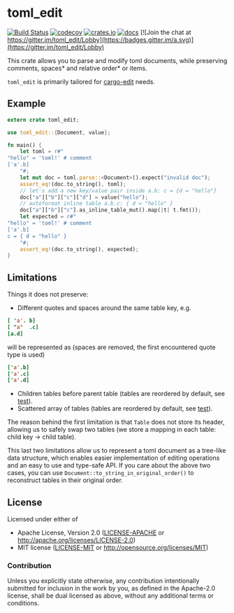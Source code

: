 # toml_edit

[![Build Status](https://github.com/ordian/toml_edit/workflows/Continuous%20integration/badge.svg)](https://github.com/ordian/toml_edit/actions)
[![codecov](https://codecov.io/gh/ordian/toml_edit/branch/master/graph/badge.svg)](https://codecov.io/gh/ordian/toml_edit)
[![crates.io](https://img.shields.io/crates/v/toml_edit.svg)](https://crates.io/crates/toml_edit)
[![docs](https://docs.rs/toml_edit/badge.svg)](https://docs.rs/toml_edit)
[![Join the chat at https://gitter.im/toml_edit/Lobby](https://badges.gitter.im/a.svg)](https://gitter.im/toml_edit/Lobby)


This crate allows you to parse and modify toml
documents, while preserving comments, spaces* and
relative order* or items.

`toml_edit` is primarily tailored for [cargo-edit](https://github.com/killercup/cargo-edit/) needs.

## Example

```rust
extern crate toml_edit;

use toml_edit::{Document, value};

fn main() {
    let toml = r#"
"hello" = 'toml!' # comment
['a'.b]
    "#;
    let mut doc = toml.parse::<Document>().expect("invalid doc");
    assert_eq!(doc.to_string(), toml);
    // let's add a new key/value pair inside a.b: c = {d = "hello"}
    doc["a"]["b"]["c"]["d"] = value("hello");
    // autoformat inline table a.b.c: { d = "hello" }
    doc["a"]["b"]["c"].as_inline_table_mut().map(|t| t.fmt());
    let expected = r#"
"hello" = 'toml!' # comment
['a'.b]
c = { d = "hello" }
    "#;
    assert_eq!(doc.to_string(), expected);
}
```

## Limitations

Things it does not preserve:
* Different quotes and spaces around the same table key, e.g.
```toml
[ 'a'. b]
[ "a"  .c]
[a.d]
``` 
will be represented as (spaces are removed, the first encountered quote type is used)
```toml
['a'.b]
['a'.c]
['a'.d]
``` 
* Children tables before parent table (tables are reordered by default, see [test]).
* Scattered array of tables (tables are reordered by default, see [test]).

The reason behind the first limitation is that `Table` does not store its header, 
allowing us to safely swap two tables (we store a mapping in each table: child key -> child table).

This last two limitations allow us to represent a toml document as a tree-like data structure, 
which enables easier implementation of editing operations 
and an easy to use and type-safe API. If you care about the above two cases, you
can use `Document::to_string_in_original_order()` to reconstruct tables in their
original order.

## License

Licensed under either of

- Apache License, Version 2.0 ([LICENSE-APACHE](LICENSE-APACHE) or http://apache.org/licenses/LICENSE-2.0)
- MIT license ([LICENSE-MIT](LICENSE-MIT) or http://opensource.org/licenses/MIT)

### Contribution

Unless you explicitly state otherwise, any contribution intentionally submitted for inclusion in the work by you, as defined in the Apache-2.0 license, shall be dual licensed as above, without any additional terms or conditions.

[test]: https://github.com/ordian/toml_edit/blob/f09bd5d075fdb7d2ef8d9bb3270a34506c276753/tests/test_valid.rs#L84
